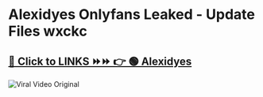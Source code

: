 
 # Alexidyes Onlyfans Leaked - Update Files wxckc

## <h2><a href="https://clipsfans.com/Alexidyes&ref=git">🔗 Click to LINKS ⏩⏩ 👉 🟢 Alexidyes </a></h2>

<a href="https://clipsfans.com/Alexidyes&ref=git" rel="nofollow" data-target="animated-image.originalLink"><img src="https://i.ibb.co.com/xMMVF88/686577567.gif" alt="Viral Video Original" style="max-width: 100%; display: inline-block;" data-target="animated-image.originalImage"></a>

